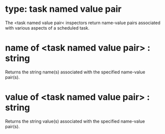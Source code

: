 # type: task named value pair

The &lt;task named value pair&lt; inspectors return name-value pairs associated with various aspects of a scheduled task.

# name of &lt;task named value pair&gt; : string

Returns the string name(s) associated with the specified name-value pair(s).

# value of &lt;task named value pair&gt; : string

Returns the string value(s) associated with the specified name-value pair(s).

